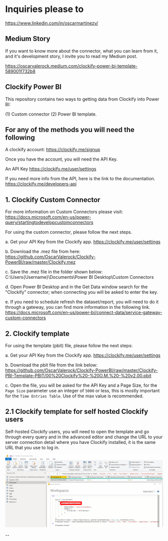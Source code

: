 # Inquiries please to 

https://www.linkedin.com/in/oscarmartinezv/

## Medium Story

If you want to know more about the connector, what you can learn from it, and it's development story, I invite you to read my Medium post. 

https://oscarvalerock.medium.com/clockify-power-bi-template-589001f732b8


## Clockify Power BI

This repository contains two ways to getting data from Clockify into Power BI:

(1) Custom connector
(2) Power BI template.

## For any of the methods you will need the following

A clockify account:
https://clockify.me/signup

Once you have the account, you will need the API Key.

An API Key
https://clockify.me/user/settings

If you need more info from the API, here is the link to the documentation.
https://clockify.me/developers-api

## 1. Clockify Custom Connector

For more information on Custom Connectors please visit: https://docs.microsoft.com/en-us/power-query/startingtodevelopcustomconnectors

For using the custom connector, please follow the next steps.

a. Get your API Key from the Clockify app. https://clockify.me/user/settings

b. Download the .mez file from here:
https://github.com/OscarValerock/Clockify-PowerBI/raw/master/Clockify.mez

c. Save the .mez file in the folder shown below:
C:\Users\{Username}\Documents\Power BI Desktop\Custom Connectors

d. Open Power BI Desktop and in the Get Data window search for the "Clockify" connector; when connecting you will be asked to enter the key.

e. If you need to schedule refresh the dataset/report, you will need to do it through a gateway, you can find more information in the following link. https://docs.microsoft.com/en-us/power-bi/connect-data/service-gateway-custom-connectors

## 2. Clockify template

For using the template (pbit) file, please follow the next steps:

a. Get your API Key from the Clockify app. https://clockify.me/user/settings

b. Download the pbit file from the link below:
https://github.com/OscarValerock/Clockify-PowerBI/raw/master/Clockify-PBI-Template-PBIT/00%20Clockify%20-%20O.M.%20-%20v2.00.pbit

c. Open the file, you will be asked for the API Key and a Page Size, for the
`Page Size` parameter use an integer of `5000` or less, this is mostly important for the
`Time Entries Table`. Use of the max value is recommended.

## 2.1 Clockify template for self hosted Clockify users

Self-hosted Clockify users, you will need to open the template and go through every query and in the advanced editor and change the URL to your server connection detail where you have Clockify installed, it is the same URL that you use to log in.

![](ReadMeImages/Self%20hosted%20users.png)

--
